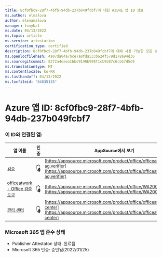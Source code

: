 ```yaml
---
title: 8cf0fbc9-28f7-4bfb-94db-237b049fcbf7에 대한 AZURE 앱 ID 정보
ms.author: elmalova
author: elenamalova
manager: tonybal
ms.date: 04/13/2022
ms.topic: article
ms.service: attestation
certification_type: certified
description: 8cf0fbc9-28f7-4bfb-94db-237b049fcbf7에 대해 사용 가능한 모든 보안 및 규정 준수 정보입니다.
ms.openlocfilehash: 4a07da04a7bce7a0fda533b624f579d178a94d36
ms.sourcegitcommit: 8272a4eaea1bbd9196b998f1cb9b87c6cbb7d5d0
ms.translationtype: MT
ms.contentlocale: ko-KR
ms.lasthandoff: 04/13/2022
ms.locfileid: "64835135"
---
```

# <a name="azure-app-id-8cf0fbc9-28f7-4bfb-94db-237b049fcbf7"></a>Azure 앱 ID: 8cf0fbc9-28f7-4bfb-94db-237b049fcbf7


### <a name="apps-associated-with-this-id"></a>이 ID와 연결된 앱:
| **앱 이름** | **인증** | **AppSource에서 보기** |
|--------------|---------------|-----------------------|
| [검증](../forward/officeatwork-ag.verifier.md) | <img alt="Certified application badge" src="../media/certified-badge.png" height="25" width="25" /> | [https://appsource.microsoft.com/product/office/officeatwork-ag.verifier](https://appsource.microsoft.com/product/office/officeatwork-ag.verifier) |
| [officeatwork - Office 검증 도구](../forward/WA200000133.md) | <img alt="Certified application badge" src="../media/certified-badge.png" height="25" width="25" /> | [https://appsource.microsoft.com/product/office/WA200000133](https://appsource.microsoft.com/product/office/WA200000133) |
| [관리 센터](../forward/officeatwork.admin-center.md) | <img alt="Certified application badge" src="../media/certified-badge.png" height="25" width="25" /> | [https://appsource.microsoft.com/product/office/officeatwork.admin-center](https://appsource.microsoft.com/product/office/officeatwork.admin-center) |

### <a name="microsoft-365-app-compliance-status"></a>Microsoft 365 앱 준수 상태
- Publisher Attestaton 상태: 완료됨
- Microsoft 365 인증: 승인됨(2022/01/25)
